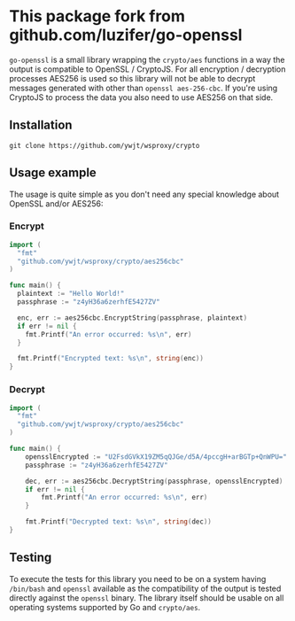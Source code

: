 # This package fork from github.com/luzifer/go-openssl

`go-openssl` is a small library wrapping the `crypto/aes` functions in a way the output is compatible to OpenSSL / CryptoJS. For all encryption / decryption processes AES256 is used so this library will not be able to decrypt messages generated with other than `openssl aes-256-cbc`. If you're using CryptoJS to process the data you also need to use AES256 on that side.

## Installation

```
git clone https://github.com/ywjt/wsproxy/crypto
```

## Usage example

The usage is quite simple as you don't need any special knowledge about OpenSSL and/or AES256:

### Encrypt

```go
import (
  "fmt"
  "github.com/ywjt/wsproxy/crypto/aes256cbc"
)

func main() {
  plaintext := "Hello World!"
  passphrase := "z4yH36a6zerhfE5427ZV"

  enc, err := aes256cbc.EncryptString(passphrase, plaintext)
  if err != nil {
    fmt.Printf("An error occurred: %s\n", err)
  }

  fmt.Printf("Encrypted text: %s\n", string(enc))
}
```

### Decrypt

```go
import (
  "fmt"
  "github.com/ywjt/wsproxy/crypto/aes256cbc"
)

func main() {
	opensslEncrypted := "U2FsdGVkX19ZM5qQJGe/d5A/4pccgH+arBGTp+QnWPU="
	passphrase := "z4yH36a6zerhfE5427ZV"

	dec, err := aes256cbc.DecryptString(passphrase, opensslEncrypted)
	if err != nil {
		fmt.Printf("An error occurred: %s\n", err)
	}

	fmt.Printf("Decrypted text: %s\n", string(dec))
}
```

## Testing

To execute the tests for this library you need to be on a system having `/bin/bash` and `openssl` available as the compatibility of the output is tested directly against the `openssl` binary. The library itself should be usable on all operating systems supported by Go and `crypto/aes`.
